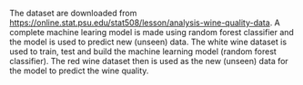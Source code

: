 The dataset are downloaded from https://online.stat.psu.edu/stat508/lesson/analysis-wine-quality-data.
A complete machine learing model is made using random forest classifier and the model is used to predict new (unseen) data. The white wine dataset is used to train, test and build the machine learning model (random forest classifier). The red wine dataset then is used as the new (unseen) data for the model to predict the wine quality.
